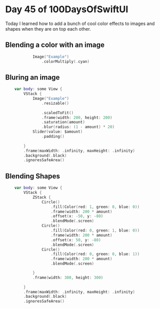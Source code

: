 # Day 45 of 100DaysOfSwiftUI

Today I learned how to add a bunch of cool color effects to images and shapes when they are on top each other.



## Blending a color with an image

```swift
            Image("Example")
                .colorMultiply(.cyan)

```

## Bluring an image

```swift 
    var body: some View {
        VStack {
            Image("Example")
                .resizable()
            
                .scaledToFit()
                .frame(width: 200, height: 200)
                .saturation(amount)
                .blur(radius: (1 - amount) * 20)
            Slider(value: $amount)
                .padding()
            
        }
        .frame(maxWidth: .infinity, maxHeight: .infinity)
        .background(.black)
        .ignoresSafeArea()
```

## Blending Shapes

```swift
    var body: some View {
        VStack {
            ZStack {
                Circle()
                    .fill(Color(red: 1, green: 0, blue: 0))
                    .frame(width: 200 * amount)
                    .offset(x: -50, y: -80)
                    .blendMode(.screen)
                Circle()
                    .fill(Color(red: 0, green: 1, blue: 0))
                    .frame(width: 200 * amount)
                    .offset(x: 50, y: -80)
                    .blendMode(.screen)
                Circle()
                    .fill(Color(red: 0, green: 0, blue: 1))
                    .frame(width: 200 * amount)
                    .blendMode(.screen)

            }
            .frame(width: 300, height: 300)
            
        }
        .frame(maxWidth: .infinity, maxHeight: .infinity)
        .background(.black)
        .ignoresSafeArea()
```
